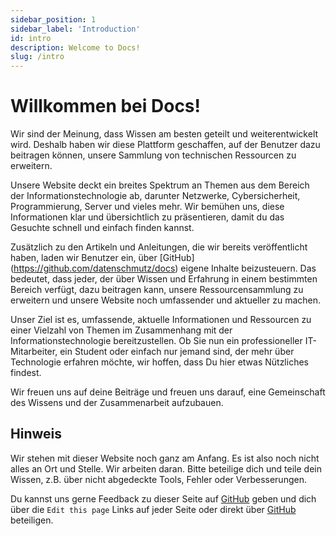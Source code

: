 ```yaml
---
sidebar_position: 1
sidebar_label: 'Introduction'
id: intro
description: Welcome to Docs!
slug: /intro
---
```


# Willkommen bei Docs!

Wir sind der Meinung, dass Wissen am besten geteilt und weiterentwickelt wird. Deshalb haben wir diese Plattform geschaffen, auf der Benutzer dazu beitragen können, unsere Sammlung von technischen Ressourcen zu erweitern.

Unsere Website deckt ein breites Spektrum an Themen aus dem Bereich der Informationstechnologie ab, darunter Netzwerke, Cybersicherheit, Programmierung, Server und vieles mehr. Wir bemühen uns, diese Informationen klar und übersichtlich zu präsentieren, damit du das Gesuchte schnell und einfach finden kannst.

Zusätzlich zu den Artikeln und Anleitungen, die wir bereits veröffentlicht haben, laden wir Benutzer ein, über [GitHub] (https://github.com/datenschmutz/docs) eigene Inhalte beizusteuern. Das bedeutet, dass jeder, der über Wissen und Erfahrung in einem bestimmten Bereich verfügt, dazu beitragen kann, unsere Ressourcensammlung zu erweitern und unsere Website noch umfassender und aktueller zu machen.

Unser Ziel ist es, umfassende, aktuelle Informationen und Ressourcen zu einer Vielzahl von Themen im Zusammenhang mit der Informationstechnologie bereitzustellen. Ob Sie nun ein professioneller IT-Mitarbeiter, ein Student oder einfach nur jemand sind, der mehr über Technologie erfahren möchte, wir hoffen, dass Du hier etwas Nützliches findest.

Wir freuen uns auf deine Beiträge und freuen uns darauf, eine Gemeinschaft des Wissens und der Zusammenarbeit aufzubauen.

## Hinweis

Wir stehen mit dieser Website noch ganz am Anfang. Es ist also noch nicht alles an Ort und Stelle. Wir arbeiten daran. Bitte beteilige dich und teile dein Wissen, z.B. über nicht abgedeckte Tools, Fehler oder Verbesserungen.

Du kannst uns gerne Feedback zu dieser Seite auf [GitHub](https://github.com/datenschmutz/documentation/issues) geben und dich über die `Edit this page` Links auf jeder Seite oder direkt über [GitHub](https://github.com/datenschmutz/docs) beteiligen.
